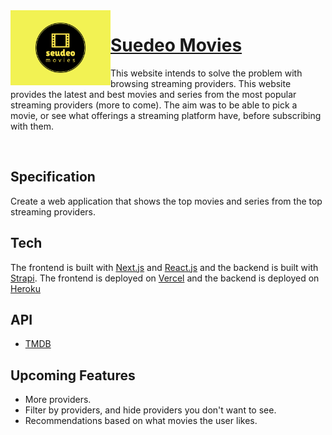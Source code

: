 <img align="left" width="auto" height="120" src="public/logo.jpeg" />

# [Suedeo Movies](https://suedeo-movies-cn0muxxjz-reeceawalsh.vercel.app/home)

This website intends to solve the problem with browsing streaming providers. This website provides the latest and best movies and series from the most popular streaming providers (more to come). The aim was to be able to pick a movie, or see what offerings a streaming platform have, before subscribing with them. 

 </br>

## Specification

Create a web application that shows the top movies and series from the top streaming providers. 

## Tech

The frontend is built with [Next.js](https://nextjs.org/) and [React.js](https://react.dev/) and the backend is built with [Strapi](https://strapi.io/). The frontend is deployed on [Vercel](https://vercel.com/) and the backend is deployed on [Heroku](https://heroku.com/)

## API

- [TMDB](https://developer.themoviedb.org/)

## Upcoming Features

- More providers. 
- Filter by providers, and hide providers you don't want to see.
- Recommendations based on what movies the user likes.
